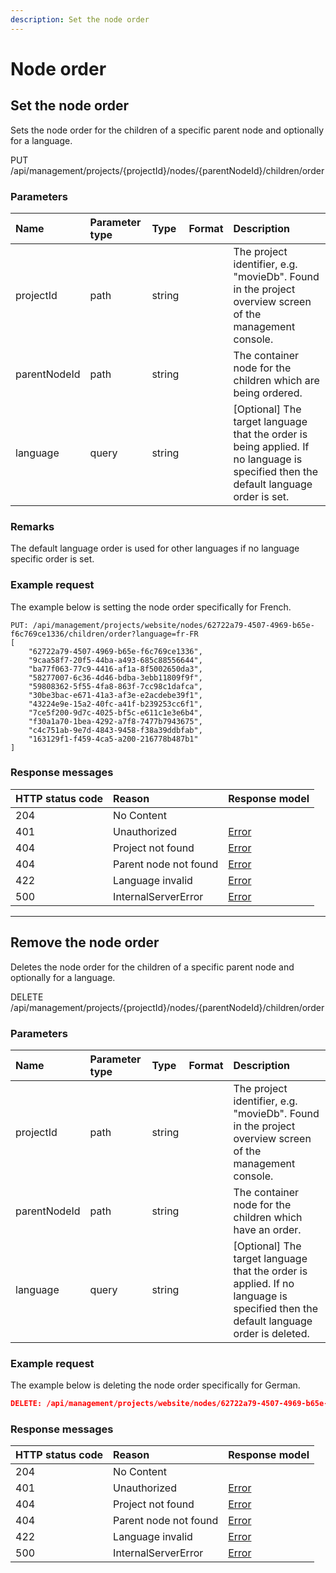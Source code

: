 ```yaml
---
description: Set the node order
---
```


# Node order

## Set the node order

Sets the node order for the children of a specific parent node and optionally for a language.

<span class="label label--put">PUT</span> /api/management/projects/{projectId}/nodes/{parentNodeId}/children/order

### Parameters

| Name | Parameter type | Type | Format | Description |
|:-|:-|:-|:-|:-|
| projectId | path | string |  | The project identifier, e.g. "movieDb". Found in the project overview screen of the management console. |
| parentNodeId | path | string |  | The container node for the children which are being ordered. |
| language | query | string |  | [Optional] The target language that the order is being applied. If no language is specified then the default language order is set. |

### Remarks

The default language order is used for other languages if no language specific order is set.

### Example request

The example below is setting the node order specifically for French.

```http
PUT: /api/management/projects/website/nodes/62722a79-4507-4969-b65e-f6c769ce1336/children/order?language=fr-FR
[
    "62722a79-4507-4969-b65e-f6c769ce1336",
    "9caa58f7-20f5-44ba-a493-685c88556644",
    "ba77f063-77c9-4416-af1a-8f5002650da3",
    "58277007-6c36-4d46-bdba-3ebb11809f9f",
    "59808362-5f55-4fa8-863f-7cc98c1dafca",
    "30be3bac-e671-41a3-af3e-e2acdebe39f1",
    "43224e9e-15a2-40fc-a41f-b239253cc6f1",
    "7ce5f200-9d7c-4025-bf5c-e611c1e3e6b4",
    "f30a1a70-1bea-4292-a7f8-7477b7943675",
    "c4c751ab-9e7d-4843-9458-f38a39ddbfab",
    "163129f1-f459-4ca5-a200-216778b487b1"
]
```

### Response messages

| HTTP status code | Reason | Response model |
|:-|:-|:-|
| 204 | No Content |  |
| 401 | Unauthorized | [Error](/key-concepts/errors.md) |
| 404 | Project not found | [Error](/key-concepts/errors.md) |
| 404 | Parent node not found | [Error](/key-concepts/errors.md) |
| 422 | Language invalid| [Error](/key-concepts/errors.md) |
| 500 | InternalServerError | [Error](/key-concepts/errors.md) |

---

## Remove the node order

Deletes the node order for the children of a specific parent node and optionally for a language.

<span class="label label--delete">DELETE</span> /api/management/projects/{projectId}/nodes/{parentNodeId}/children/order

### Parameters

| Name | Parameter type | Type | Format | Description |
|:-|:-|:-|:-|:-|
| projectId | path | string |  | The project identifier, e.g. "movieDb". Found in the project overview screen of the management console. |
| parentNodeId | path | string |  | The container node for the children which have an order. |
| language | query | string |  | [Optional] The target language that the order is applied. If no language is specified then the default language order is deleted. |

### Example request

The example below is deleting the node order specifically for German.

```json
DELETE: /api/management/projects/website/nodes/62722a79-4507-4969-b65e-f6c769ce1336/children/order?language=de
```

### Response messages

| HTTP status code | Reason | Response model |
|:-|:-|:-|
| 204 | No Content |  |
| 401 | Unauthorized | [Error](/key-concepts/errors.md) |
| 404 | Project not found | [Error](/key-concepts/errors.md) |
| 404 | Parent node not found | [Error](/key-concepts/errors.md) |
| 422 | Language invalid| [Error](/key-concepts/errors.md) |
| 500 | InternalServerError | [Error](/key-concepts/errors.md) |